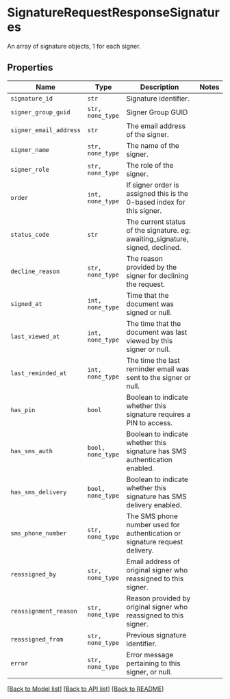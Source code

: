 # SignatureRequestResponseSignatures

An array of signature objects, 1 for each signer.

## Properties

| Name | Type | Description | Notes |
| ---- | ---- | ----------- | ----- |
| `signature_id` | ```str``` |  Signature identifier.  |  |
| `signer_group_guid` | ```str, none_type``` |  Signer Group GUID  |  |
| `signer_email_address` | ```str``` |  The email address of the signer.  |  |
| `signer_name` | ```str, none_type``` |  The name of the signer.  |  |
| `signer_role` | ```str, none_type``` |  The role of the signer.  |  |
| `order` | ```int, none_type``` |  If signer order is assigned this is the 0-based index for this signer.  |  |
| `status_code` | ```str``` |  The current status of the signature. eg: awaiting_signature, signed, declined.  |  |
| `decline_reason` | ```str, none_type``` |  The reason provided by the signer for declining the request.  |  |
| `signed_at` | ```int, none_type``` |  Time that the document was signed or null.  |  |
| `last_viewed_at` | ```int, none_type``` |  The time that the document was last viewed by this signer or null.  |  |
| `last_reminded_at` | ```int, none_type``` |  The time the last reminder email was sent to the signer or null.  |  |
| `has_pin` | ```bool``` |  Boolean to indicate whether this signature requires a PIN to access.  |  |
| `has_sms_auth` | ```bool, none_type``` |  Boolean to indicate whether this signature has SMS authentication enabled.  |  |
| `has_sms_delivery` | ```bool, none_type``` |  Boolean to indicate whether this signature has SMS delivery enabled.  |  |
| `sms_phone_number` | ```str, none_type``` |  The SMS phone number used for authentication or signature request delivery.  |  |
| `reassigned_by` | ```str, none_type``` |  Email address of original signer who reassigned to this signer.  |  |
| `reassignment_reason` | ```str, none_type``` |  Reason provided by original signer who reassigned to this signer.  |  |
| `reassigned_from` | ```str, none_type``` |  Previous signature identifier.  |  |
| `error` | ```str, none_type``` |  Error message pertaining to this signer, or null.  |  |


[[Back to Model list]](../README.md#documentation-for-models) [[Back to API list]](../README.md#documentation-for-api-endpoints) [[Back to README]](../README.md)


